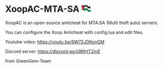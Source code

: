 # XoopAC-MTA-SA ![🇵🇸](https://github.com/GreenGem-Team/XoopAC-MTA-SA/blob/main/ps.png?raw=true)
XoopAC is an open-source anticheat for MTA:SA (Multi theft auto) servers.

You can configure the Xoop Anticheat with config.lua and edit files.

Youtube video: https://youtu.be/6W72JDKonGM

Discord server: https://discord.gg/s96frtT2mE

from GreenGem-Team
